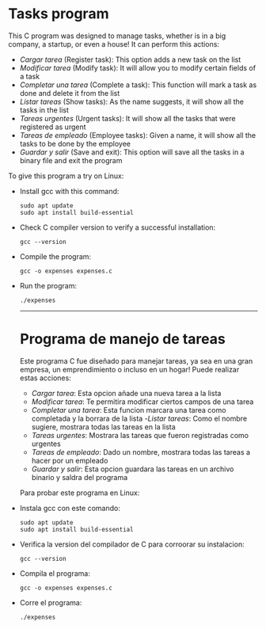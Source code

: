 # Tasks program
This C program was designed to manage tasks, whether is in a big company, a startup, or even a house! It can perform this actions:
- _Cargar tarea_ (Register task): This option adds a new task on the list
- _Modificar tarea_ (Modify task): It will allow you to modify certain fields of a task
- _Completar una tarea_ (Complete a task): This function will mark a task as done and delete it from the list
- _Listar tareas_ (Show tasks): As the name suggests, it will show all the tasks in the list
- _Tareas urgentes_ (Urgent tasks): It will show all the tasks that were registered as urgent
- _Tareas de empleado_ (Employee tasks): Given a name, it will show all the tasks to be done by the employee
- _Guardar y salir_ (Save and exit): This option will save all the tasks in a binary file and exit the program

To give this program a try on Linux:
- Install gcc with this command:
  ```
  sudo apt update
  sudo apt install build-essential
  ```
- Check C compiler version to verify a successful installation:
  ```
  gcc --version
  ```
- Compile the program:
  ```
  gcc -o expenses expenses.c
  ```
- Run the program:
  ```
  ./expenses
  ```
  
  ---
  
  # Programa de manejo de tareas
  Este programa C fue diseñado para manejar tareas, ya sea en una gran empresa, un emprendimiento o incluso en un hogar! Puede realizar estas acciones:
  - _Cargar tarea_: Esta opcion añade una nueva tarea a la lista
  - _Modificar tarea_: Te permitira modificar ciertos campos de una tarea 
  - _Completar una tarea_: Esta funcion marcara una tarea como completada y la borrara de la lista
  -_Listar tareas_: Como el nombre sugiere, mostrara todas las tareas en la lista
  - _Tareas urgentes_: Mostrara las tareas que fueron registradas como urgentes
  - _Tareas de empleado_: Dado un nombre, mostrara todas las tareas a hacer por un empleado
  - _Guardar y salir_: Esta opcion guardara las tareas en un archivo binario y saldra del programa
  
  Para probar este programa en Linux:
- Instala gcc con este comando:
  ```
  sudo apt update
  sudo apt install build-essential
  ```
- Verifica la version del compilador de C para corroorar su instalacion:
  ```
  gcc --version
  ```
- Compila el programa:
  ```
  gcc -o expenses expenses.c
  ```
- Corre el programa:
  ```
  ./expenses
  ```
